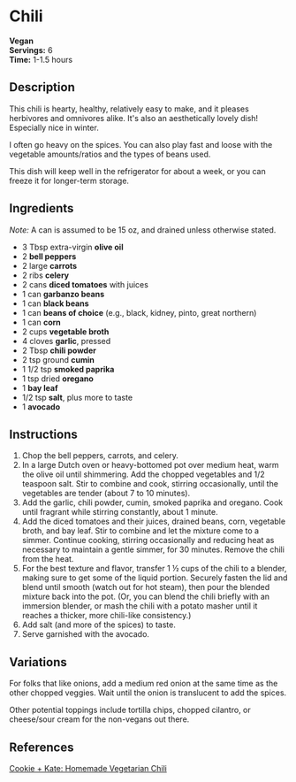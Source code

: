 # Chili

**Vegan**  
**Servings:** 6  
**Time:** 1-1.5 hours

## Description

This chili is hearty, healthy, relatively easy to make, and it pleases herbivores and omnivores alike. It's also an aesthetically lovely dish! Especially nice in winter.

I often go heavy on the spices. You can also play fast and loose with the vegetable amounts/ratios and the types of beans used.

This dish will keep well in the refrigerator for about a week, or you can freeze it for longer-term storage.

## Ingredients

*Note:* A can is assumed to be 15 oz, and drained unless otherwise stated.

- 3 Tbsp extra-virgin **olive oil**
- 2 **bell peppers**
- 2 large **carrots**
- 2 ribs **celery**
- 2 cans **diced tomatoes** with juices
- 1 can **garbanzo beans**
- 1 can **black beans**
- 1 can **beans of choice** (e.g., black, kidney, pinto, great northern)
- 1 can **corn**
- 2 cups **vegetable broth**
- 4 cloves **garlic**, pressed
- 2 Tbsp **chili powder**
- 2 tsp ground **cumin**
- 1 1/2 tsp **smoked paprika**
- 1 tsp dried **oregano**
- 1 **bay leaf**
- 1/2 tsp **salt**, plus more to taste
- 1 **avocado**

## Instructions

1. Chop the bell peppers, carrots, and celery.
2. In a large Dutch oven or heavy-bottomed pot over medium heat, warm the olive oil until shimmering. Add the chopped vegetables and 1/2 teaspoon salt. Stir to combine and cook, stirring occasionally, until the vegetables are tender (about 7 to 10 minutes).
3. Add the garlic, chili powder, cumin, smoked paprika and oregano. Cook until fragrant while stirring constantly, about 1 minute.
4. Add the diced tomatoes and their juices, drained beans, corn, vegetable broth, and bay leaf. Stir to combine and let the mixture come to a simmer. Continue cooking, stirring occasionally and reducing heat as necessary to maintain a gentle simmer, for 30 minutes. Remove the chili from the heat.
5. For the best texture and flavor, transfer 1 ½ cups of the chili to a blender, making sure to get some of the liquid portion. Securely fasten the lid and blend until smooth (watch out for hot steam), then pour the blended mixture back into the pot. (Or, you can blend the chili briefly with an immersion blender, or mash the chili with a potato masher until it reaches a thicker, more chili-like consistency.)
6. Add salt (and more of the spices) to taste.
7. Serve garnished with the avocado.

## Variations

For folks that like onions, add a medium red onion at the same time as the other chopped veggies. Wait until the onion is translucent to add the spices.

Other potential toppings include tortilla chips, chopped cilantro, or cheese/sour cream for the non-vegans out there.

## References

[Cookie + Kate: Homemade Vegetarian Chili](https://cookieandkate.com/vegetarian-chili-recipe)

